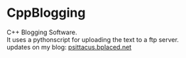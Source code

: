 # CppBlogging
C++ Blogging Software. <br>
It uses a pythonscript for uploading the text to a ftp server. <br>
updates on my blog: <a href="http://psittacus.bplaced.net">psittacus.bplaced.net</a>
